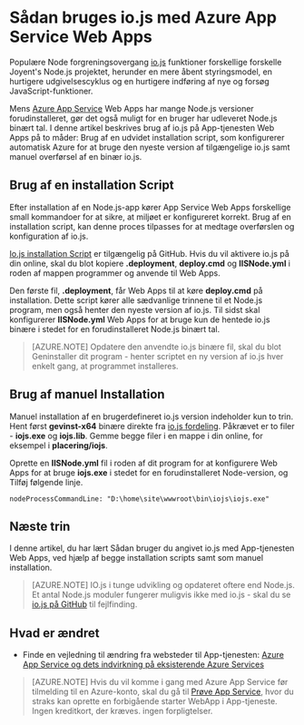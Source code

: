 <properties 
    pageTitle="Sådan bruges io.js med Azure App Service Web Apps" 
    description="Lær, hvordan du bruger en WebApp i Azure App Service med io.js." 
    services="app-service\web" 
    documentationCenter="nodejs" 
    authors="rmcmurray" 
    manager="wpickett" 
    editor=""/>

<tags 
    ms.service="app-service-web" 
    ms.workload="web" 
    ms.tgt_pltfrm="na" 
    ms.devlang="nodejs" 
    ms.topic="article" 
    ms.date="08/11/2016"
    ms.author="robmcm" />

# <a name="how-to-use-iojs-with-azure-app-service-web-apps"></a>Sådan bruges io.js med Azure App Service Web Apps

Populære Node forgreningsovergang [io.js] funktioner forskellige forskelle Joyent's Node.js projektet, herunder en mere åbent styringsmodel, en hurtigere udgivelsescyklus og en hurtigere indføring af nye og forsøg JavaScript-funktioner.

Mens [Azure App Service](http://go.microsoft.com/fwlink/?LinkId=529714) Web Apps har mange Node.js versioner forudinstalleret, gør det også muligt for en bruger har udleveret Node.js binært tal. I denne artikel beskrives brug af io.js på App-tjenesten Web Apps på to måder: Brug af en udvidet installation script, som konfigurerer automatisk Azure for at bruge den nyeste version af tilgængelige io.js samt manuel overførsel af en binær io.js. 

<a id="deploymentscript"></a>
## <a name="using-a-deployment-script"></a>Brug af en installation Script

Efter installation af en Node.js-app kører App Service Web Apps forskellige small kommandoer for at sikre, at miljøet er konfigureret korrekt. Brug af en installation script, kan denne proces tilpasses for at medtage overførslen og konfiguration af io.js.

[Io.js installation Script](https://github.com/felixrieseberg/iojs-azure) er tilgængelig på GitHub. Hvis du vil aktivere io.js på din online, skal du blot kopiere **.deployment**, **deploy.cmd** og **IISNode.yml** i roden af mappen programmer og anvende til Web Apps.  

Den første fil, **.deployment**, får Web Apps til at køre **deploy.cmd** på installation. Dette script kører alle sædvanlige trinnene til et Node.js program, men også henter den nyeste version af io.js. Til sidst skal konfigurerer **IISNode.yml** Web Apps for at bruge kun de hentede io.js binære i stedet for en forudinstalleret Node.js binært tal.

> [AZURE.NOTE] Opdatere den anvendte io.js binære fil, skal du blot Geninstaller dit program - henter scriptet en ny version af io.js hver enkelt gang, at programmet installeres.

<a id="manualinstallation"></a>
## <a name="using-manual-installation"></a>Brug af manuel Installation

Manuel installation af en brugerdefineret io.js version indeholder kun to trin. Hent først **gevinst-x64** binære direkte fra [io.js fordeling]. Påkrævet er to filer - **iojs.exe** og **iojs.lib**. Gemme begge filer i en mappe i din online, for eksempel i **placering/iojs**.

Oprette en **IISNode.yml** fil i roden af dit program for at konfigurere Web Apps for at bruge **iojs.exe** i stedet for en forudinstalleret Node-version, og Tilføj følgende linje.

    nodeProcessCommandLine: "D:\home\site\wwwroot\bin\iojs\iojs.exe"

<a id="nextsteps"></a>
## <a name="next-steps"></a>Næste trin

I denne artikel, du har lært Sådan bruger du angivet io.js med App-tjenesten Web Apps, ved hjælp af begge installation scripts samt som manuel installation. 

> [AZURE.NOTE] IO.js i tunge udvikling og opdateret oftere end Node.js. Et antal Node.js moduler fungerer muligvis ikke med io.js - skal du se [io.js på GitHub] til fejlfinding.

## <a name="whats-changed"></a>Hvad er ændret
* Finde en vejledning til ændring fra websteder til App-tjenesten: [Azure App Service og dets indvirkning på eksisterende Azure Services](http://go.microsoft.com/fwlink/?LinkId=529714)

>[AZURE.NOTE] Hvis du vil komme i gang med Azure App Service før tilmelding til en Azure-konto, skal du gå til [Prøve App Service](http://go.microsoft.com/fwlink/?LinkId=523751), hvor du straks kan oprette en forbigående starter WebApp i App-tjeneste. Ingen kreditkort, der kræves. ingen forpligtelser.

[IO.js]: https://iojs.org
[IO.js fordeling]: https://iojs.org/dist/
[IO.js på GitHub]: https://github.com/iojs/io.js
[io.js Deployment Script]: https://github.com/felixrieseberg/iojs-azure
 